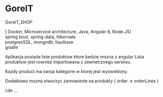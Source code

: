 # GoreIT

GoreIT_SHOP

[ Docker, Microservice architecture, Java, Angular 8, Node.JS] \
spring boot, spring-data, hibernate \
postgresSQL, mongodb, liquibase \
gradle

Aplikacja posiada liste produktow ktore bedzie mozna z angular
Lista produktow jest rowniez importowana z zewnetrznego serwisu.

Kazdy product ma swoja kategorie w ktorej jest wyswietlony.

Dodatkowo mozna stworzyc zamowienie na produkty ( order -> orderLines )

cdn ...

